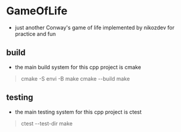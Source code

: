 # GameOfLife
- just another Conway's game of life implemented by nikozdev for practice and fun
## build
- the main build system for this cpp project is cmake
> cmake -S envi -B make
> cmake --build make
## testing
- the main testing system for this cpp project is ctest
> ctest --test-dir make

